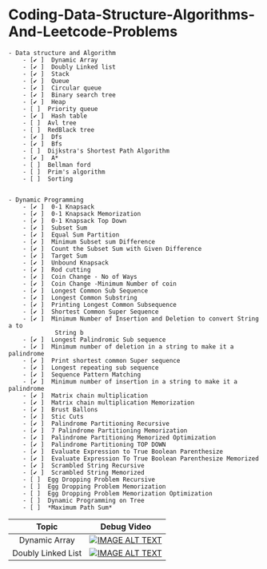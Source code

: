 # Coding-Data-Structure-Algorithms-And-Leetcode-Problems


    - Data structure and Algorithm
        - [✔ ]  Dynamic Array 
        - [✔ ]  Doubly Linked list
        - [✔ ]  Stack
        - [✔ ]  Queue
        - [✔ ]  Circular queue
        - [✔ ]  Binary search tree
        - [✔ ]  Heap
        - [ ]  Priority queue
        - [✔ ]  Hash table
        - [ ]  Avl tree
        - [ ]  RedBlack tree
        - [✔ ]  Dfs
        - [✔ ]  Bfs
        - [ ]  Dijkstra's Shortest Path Algorithm
        - [✔ ]  A*
        - [ ]  Bellman ford
        - [ ]  Prim's algorithm
        - [ ]  Sorting
        

    - Dynamic Programming
        - [✔ ]  0-1 Knapsack
        - [✔ ]  0-1 Knapsack Memorization
        - [✔ ]  0-1 Knapsack Top Down
        - [✔ ]  Subset Sum
        - [✔ ]  Equal Sum Partition
        - [✔ ]  Minimum Subset sum Difference
        - [✔ ]  Count the Subset Sum with Given Difference
        - [✔ ]  Target Sum
        - [✔ ]  Unbound Knapsack
        - [✔ ]  Rod cutting
        - [✔ ]  Coin Change - No of Ways
        - [✔ ]  Coin Change -Minimum Number of coin
        - [✔ ]  Longest Common Sub Sequence
        - [✔ ]  Longest Common Substring
        - [✔ ]  Printing Longest Common Subsequence
        - [✔ ]  Shortest Common Super Sequence
        - [✔ ]  Minimum Number of Insertion and Deletion to convert String a to
                 String b
        - [✔ ]  Longest Palindromic Sub sequence
        - [✔ ]  Minimum number of deletion in a string to make it a palindrome
        - [✔ ]  Print shortest common Super sequence
        - [✔ ]  Longest repeating sub sequence
        - [✔ ]  Sequence Pattern Matching
        - [✔ ]  Minimum number of insertion in a string to make it a palindrome
        - [✔ ]  Matrix chain multiplication
        - [✔ ]  Matrix chain multiplication Memorization
        - [✔ ]  Brust Ballons
        - [✔ ]  Stic Cuts
        - [✔ ]  Palindrome Partitioning Recursive
        - [✔ ]  7 Palindrome Partitioning Memorization
        - [✔ ]  Palindrome Partitioning Memorized Optimization
        - [✔ ]  Palindrome Partitioning TOP DOWN
        - [✔ ]  Evaluate Expression to True Boolean Parenthesize
        - [✔ ]  Evaluate Expression To True Boolean Parenthesize Memorized
        - [✔ ]  Scrambled String Recursive
        - [✔ ]  Scrambled String Memorized
        - [ ]  Egg Dropping Problem Recursive
        - [ ]  Egg Dropping Problem Memorization
        - [ ]  Egg Dropping Problem Memorization Optimization
        - [ ]  Dynamic Programming on Tree
        - [ ]  *Maximum Path Sum*

| Topic  	|   Debug  Video    |
|:-:	|:-:	|
|  Dynamic Array 	|  [![IMAGE ALT TEXT](http://img.youtube.com/vi/27X_3gCpwAA/0.jpg)](https://youtu.be/27X_3gCpwAA) |
|  Doubly Linked List 	|  [![IMAGE ALT TEXT](http://img.youtube.com/vi/iQtxyY7xE-o/0.jpg)](https://youtu.be/iQtxyY7xE-o) |



